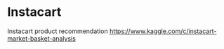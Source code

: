 # Instacart
Instacart product recommendation https://www.kaggle.com/c/instacart-market-basket-analysis
